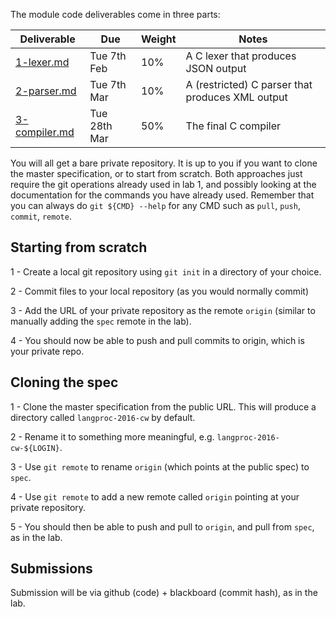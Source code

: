 The module code deliverables come in three parts:

  Deliverable                  | Due         | Weight | Notes
-------------------------------|-------------|--------|------------------------------------
[1-lexer.md](1-lexer.md)       | Tue 7th Feb | 10%    | A C lexer that produces JSON output 
[2-parser.md](2-parser.md)     | Tue 7th Mar | 10%    | A (restricted) C parser that produces XML output
[3-compiler.md](3-compiler.md) | Tue 28th Mar | 50%    | The final C compiler

You will all get a bare private repository. It is up to you
if you want to clone the master specification, or to start from
scratch. Both approaches just require the git operations already used
in lab 1, and possibly looking at the documentation for the commands
you have already used. Remember that you can always do `git ${CMD} --help`
for any CMD such as `pull`, `push`, `commit`, `remote`.

Starting from scratch
---------------------

1 - Create a local git repository using `git init` in a directory of your choice.

2 - Commit files to your local repository (as you would normally commit)

3 - Add the URL of your private repository as the remote `origin` (similar
    to manually adding the `spec` remote in the lab).

4 - You should now be able to push and pull commits to origin, which is
    your private repo.
    
Cloning the spec
----------------

1 - Clone the master specification from the public URL. This will produce
    a directory called `langproc-2016-cw` by default.
    
2 - Rename it to something more meaningful, e.g. `langproc-2016-cw-${LOGIN}`.

3 - Use `git remote` to rename `origin` (which points at the public spec) to
    `spec`.
    
4 - Use `git remote` to add a new remote called `origin` pointing at
    your private repository.

5 - You should then be able to push and pull to `origin`, and pull from `spec`,
    as in the lab.

Submissions
-----------

Submission will be via github (code) + blackboard (commit hash),
as in the lab.

